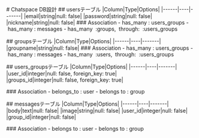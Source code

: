 # Chatspace DB設計
## usersテーブル
|Column|Type|Options|
|------|----|-------|
|email|string|null: false|
|password|string|null: false|
|nickname|string|null: false|
### Association
- has_many : users_groups
- has_many : messages
- has_many  :groups,  through:  :users_groups

## groupsテーブル
|Column|Type|Options|
|------|----|-------|
|groupname|string|null: false|
### Association
- has_many : users_groups
- has_many : messages
- has_many  :users,  through:  :users_groups

## users_groupsテーブル
|Column|Type|Options|
|------|----|-------|
|user_id|integer|null: false, foreign_key: true|
|groups_id|integer|null: false, foreign_key: true|

### Association
- belongs_to : user
- belongs to : group

## messagesテーブル
|Column|Type|Options|
|------|----|-------|
|body|text|null: false|
|image|string|null: false|
|user_id|integer|null: false|
|group_id|integer|null: false|

### Association
- belongs to : user
- belongs to : group
